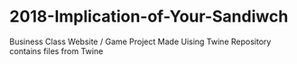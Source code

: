 # 2018-Implication-of-Your-Sandiwch
Business Class Website / Game Project 
Made Uising Twine
Repository contains files from Twine
